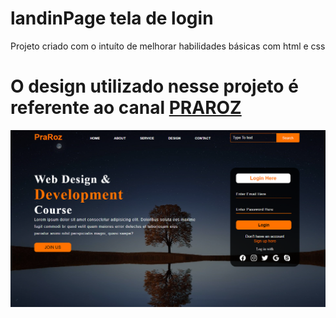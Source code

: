 # landinPage tela de login
Projeto criado com o intuíto de melhorar habilidades básicas com html e css

# O design utilizado nesse projeto é referente ao canal [PRAROZ](https://www.youtube.com/watch?v=CQZxeoQeo5c)

![image preview](/preview.png)
